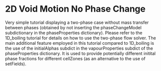 # 2D Void Motion No Phase Change

Very simple tutorial displaying a two-phase case without mass transfer between
phases (obtained by not inserting the phaseChangeModel subdictionary in the
phaseProperties dictionary). Please refer to the 1D_boiling tutorial for
details on how to use the two-phase flow solver. The main additional feature
employed in this tutorial compared to 1D_boiling is the use of the
initialAlphas subdict in the vapourProperties subdict of the phaseProperties
dictionary. It is used to provide potentially different initital phase
fractions for different cellZones (as an alternative to the use of setFields).
